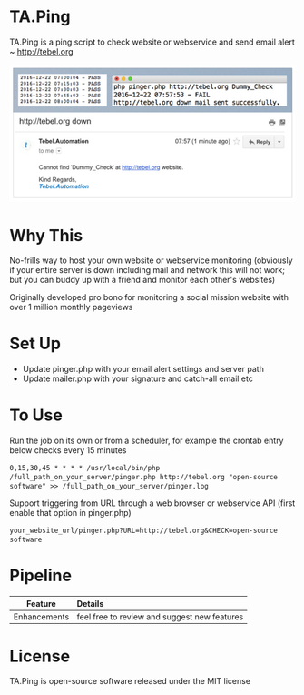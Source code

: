 # TA.Ping
TA.Ping is a ping script to check website or webservice and send email alert ~ http://tebel.org

![Sample Ping](https://github.com/tebelorg/TA.Ping/raw/master/sample.jpg)

# Why This
No-frills way to host your own website or webservice monitoring (obviously if your entire server is down including mail and network this will not work; but you can buddy up with a friend and monitor each other's websites)

Originally developed pro bono for monitoring a social mission website with over 1 million monthly pageviews

# Set Up
- Update pinger.php with your email alert settings and server path
- Update mailer.php with your signature and catch-all email etc

# To Use
Run the job on its own or from a scheduler, for example the crontab entry below checks every 15 minutes
```
0,15,30,45 * * * * /usr/local/bin/php /full_path_on_your_server/pinger.php http://tebel.org "open-source software" >> /full_path_on_your_server/pinger.log
```
Support triggering from URL through a web browser or webservice API (first enable that option in pinger.php)
```
your_website_url/pinger.php?URL=http://tebel.org&CHECK=open-source software
```

# Pipeline
Feature|Details
:-----:|:------
Enhancements|feel free to review and suggest new features

# License
TA.Ping is open-source software released under the MIT license
